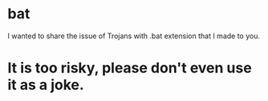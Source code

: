# bat
I wanted to share the issue of Trojans with .bat extension that I made to you.
# It is too risky, please don't even use it as a joke.
